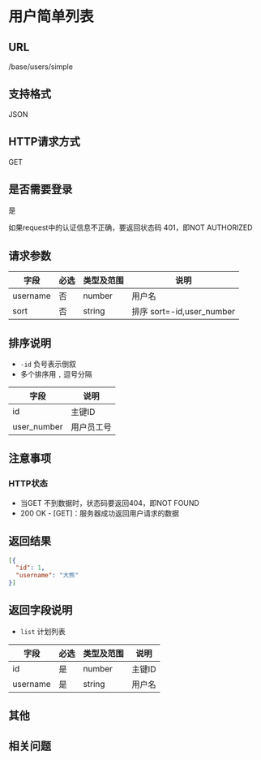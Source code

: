 # 用户简单列表

## URL

/base/users/simple

## 支持格式

JSON

## HTTP请求方式

GET

## 是否需要登录

是

如果request中的认证信息不正确，要返回状态码 401，即NOT AUTHORIZED

## 请求参数

字段 | 必选 | 类型及范围 | 说明
----|------|----------|-------------
username              |   否   | number  | 用户名
sort                  |   否   | string  | 排序 sort=-id,user_number

## 排序说明

- `-id` 负号表示倒叙
- 多个排序用 `,` 逗号分隔

字段 | 说明
----|------
id              | 主键ID
user_number     | 用户员工号

## 注意事项

### HTTP状态

- 当GET 不到数据时，状态码要返回404，即NOT FOUND
- 200 OK - [GET]：服务器成功返回用户请求的数据

## 返回结果

```json
[{
  "id": 1,
  "username": "大熊"
}]
```

## 返回字段说明

- `list` 计划列表

字段 | 必选 | 类型及范围 | 说明
----|------|----------|-------------
id                      |   是   | number  | 主键ID
username                |   是   | string  | 用户名

## 其他

## 相关问题
